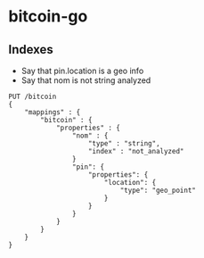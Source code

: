 # bitcoin-go

## Indexes
* Say that pin.location is a geo info
* Say that nom is not string analyzed
 
```
PUT /bitcoin 
{
    "mappings" : {
        "bitcoin" : {
            "properties" : {
                "nom" : {
                    "type" : "string",
                    "index" : "not_analyzed" 
                }
                "pin": {
                    "properties": {
                        "location": {
                            "type": "geo_point"
                        }
                    }
                }
            }
        }
    }
}
```
